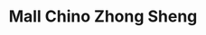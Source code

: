 ---
title: "Mall Chino Zhong Sheng"
url: /chillan/mall-chino-zhong-sheng/
shop: centro comercial
---